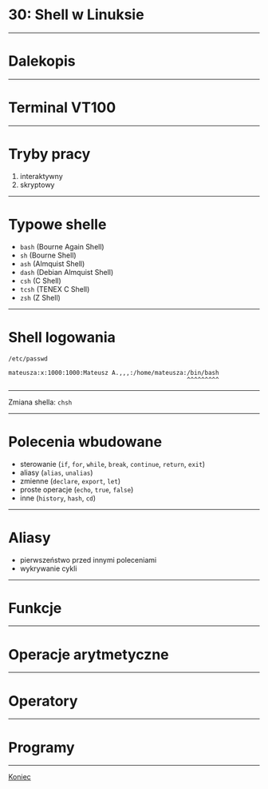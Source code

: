 # 30: Shell w Linuksie

------
<!-- .slide: data-background="img/teletype.jpg" -->
# Dalekopis

---
<!-- .slide: data-background="img/vt100.jpg" -->
# Terminal VT100

------
<!-- .slide: data-autofragments -->
# Tryby pracy

1. interaktywny
2. skryptowy

------
<!-- .slide: data-autofragments -->
# Typowe shelle

- `bash` (Bourne Again Shell)
- `sh` (Bourne Shell)
- `ash` (Almquist Shell)
- `dash` (Debian Almquist Shell)
- `csh` (C Shell)
- `tcsh` (TENEX C Shell)
- `zsh` (Z Shell)

------
# Shell logowania

`/etc/passwd`
```
mateusza:x:1000:1000:Mateusz A.,,,:/home/mateusza:/bin/bash
                                                  ^^^^^^^^^
```

---
Zmiana shella: `chsh`

------
<!-- .slide: data-autofragments -->
# Polecenia wbudowane

- sterowanie (`if`, `for`, `while`, `break`, `continue`, `return`, `exit`)
- aliasy (`alias`, `unalias`)
- zmienne (`declare`, `export`, `let`)
- proste operacje (`echo`, `true`, `false`)
- inne (`history`, `hash`, `cd`)

------
# Aliasy

- pierwszeństwo przed innymi poleceniami
- wykrywanie cykli

------
# Funkcje

------
# Operacje arytmetyczne

------
# Operatory

------
# Programy

------
[Koniec](./)
